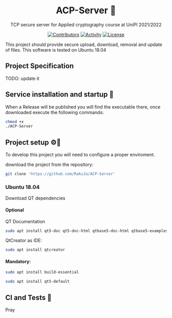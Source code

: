<div align="center">
  <h1>ACP-Server 🚀 </h1>
</div>

<div align="center">

TCP secure server for Applied cryptography course at UniPI 2021/2022 

[![Contributors][contributors-badge]][contributors]
[![Activity][activity-badge]][activity]
[![License][license-badge]](COPYING)

</div>

This project should provide secure upload, download, removal and update of files. 
This software is tested on Ubuntu 18.04


## Project Specification

TODO: update it

## Service installation and startup 🏁
When a Release will be published you will find the executable there, once downloaded execute the following commands:
```bash
chmod +x
./ACP-Server
```

## Project setup ⚙️🔧

To develop this project you will need to configure a proper enviroment.

download the project from the repository:
```bash
git clone 'https://github.com/RakuJa/ACP-Server'
```

### Ubuntu 18.04
Download QT dependencies 

#### Optional
QT Documentation 
```bash
sudo apt install qt5-doc qt5-doc-html qtbase5-doc-html qtbase5-examples
```

QtCreator as IDE:
```bash 
sudo apt install qtcreator
```

#### Mandatory:
```bash
sudo apt install build-essential
```

```bash
sudo apt install qt5-default
```

## CI and Tests 🤖

Pray



[contributors-badge]: https://img.shields.io/github/contributors/RakuJa/ACP-Server "Contributors"

[contributors]: https://github.com/RakuJa/ACP-Server/graphs/contributors "Contributors"

[activity-badge]: https://img.shields.io/github/commit-activity/m/RakuJa/ACP-Server "Activity"

[activity]: https://github.com/RakuJa/ACP-Server/pulse "Activity"

[license-badge]: https://img.shields.io/github/license/RakuJa/ACP-Server
